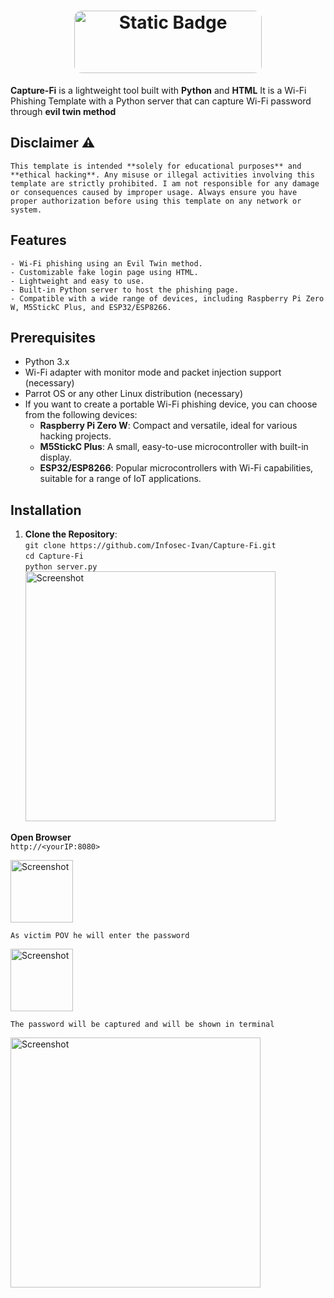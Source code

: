 <h1 align="center">
  <img src="https://img.shields.io/badge/Capture-Fi🛜-black?style=for-the-badge" alt="Static Badge" style="border-radius: 12px; width: 300px; height: 100px;">
</h1>


**Capture-Fi** is a lightweight tool built with **Python** and **HTML** It is a Wi-Fi Phishing Template with a Python server that can capture Wi-Fi password through **evil twin method**

## Disclaimer ⚠️

```This template is intended **solely for educational purposes** and **ethical hacking**. Any misuse or illegal activities involving this template are strictly prohibited. I am not responsible for any damage or consequences caused by improper usage. Always ensure you have proper authorization before using this template on any network or system.```


## Features
```- Wi-Fi phishing using an Evil Twin method.```<br>
```- Customizable fake login page using HTML.```<br>
```- Lightweight and easy to use.```<br>
```- Built-in Python server to host the phishing page.```<br>
```- Compatible with a wide range of devices, including Raspberry Pi Zero W, M5StickC Plus, and ESP32/ESP8266.```

## Prerequisites
- Python 3.x
- Wi-Fi adapter with monitor mode and packet injection support (necessary)
- Parrot OS or any other Linux distribution (necessary)
- If you want to create a portable Wi-Fi phishing device, you can choose from the following devices:
  - **Raspberry Pi Zero W**: Compact and versatile, ideal for various hacking projects.
  - **M5StickC Plus**: A small, easy-to-use microcontroller with built-in display.
  - **ESP32/ESP8266**: Popular microcontrollers with Wi-Fi capabilities, suitable for a range of IoT applications.
  
## Installation

1. **Clone the Repository**:<br>
   ```git clone https://github.com/Infosec-Ivan/Capture-Fi.git```<br>
   ```cd Capture-Fi```<br>
   ```python server.py```<br>
   <img src="https://github.com/Infosec-Ivan/Capture-Fi/blob/main/Screenshot_20240919_203508.png" alt="Screenshot" width="400"/>

**Open Browser**<br>
`http://<yourIP:8080>`

<img src="https://github.com/Infosec-Ivan/Capture-Fi/blob/main/IMG_20240919_204551.JPG" alt="Screenshot" width="100"/>

```As victim POV he will enter the password```

<img src="https://github.com/Infosec-Ivan/Capture-Fi/blob/main/IMG_20240919_204540.JPG" alt="Screenshot" width="100"/>

```The password will be captured and will be shown in terminal```

<img src="https://github.com/Infosec-Ivan/Capture-Fi/blob/main/Screenshot_20240919_204327.png" alt="Screenshot" width="400"/>
 
